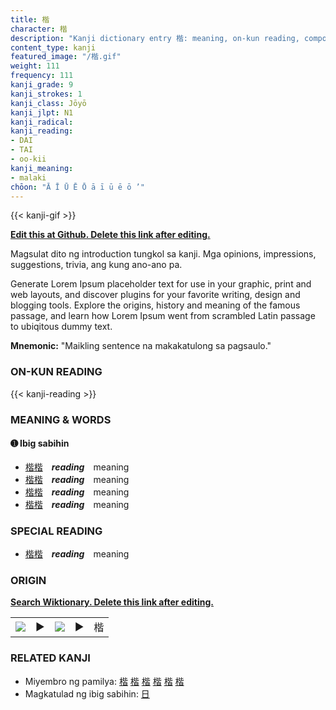 ```yaml
---
title: 楷
character: 楷
description: "Kanji dictionary entry 楷: meaning, on-kun reading, compounds, origin, related kanji"
content_type: kanji
featured_image: "/楷.gif"
weight: 111
frequency: 111
kanji_grade: 9
kanji_strokes: 1
kanji_class: Jōyō
kanji_jlpt: N1
kanji_radical: 
kanji_reading: 
- DAI
- TAI
- oo-kii
kanji_meaning:
- malaki
chōon: "Ā Ī Ū Ē Ō ā ī ū ē ō ’"
---
```

[//]: # (Don't edit the line below. Kanji animated GIF code is automatically generated.)
{{< kanji-gif >}}

[//]: # (Edit below this line.)

**[Edit this at Github. Delete this link after editing.](https://github.com/tim0g/tim/tree/main/content/kanji/楷/index.md)**

Magsulat dito ng introduction tungkol sa kanji. Mga opinions, impressions, suggestions, trivia, ang kung ano-ano pa.

Generate Lorem Ipsum placeholder text for use in your graphic, print and web layouts, and discover plugins for your favorite writing, design and blogging tools. Explore the origins, history and meaning of the famous passage, and learn how Lorem Ipsum went from scrambled Latin passage to ubiqitous dummy text.
 
**Mnemonic:** "Maikling sentence na makakatulong sa pagsaulo."

### ON-KUN READING

[//]: # (Don't edit the line below. ON-KUN READING code is automatically generated.)
{{< kanji-reading >}}

### MEANING & WORDS

#### ➊ **Ibig sabihin**
  - [楷](../楷)[楷](../楷)　***reading***　meaning
  - [楷](../楷)[楷](../楷)　***reading***　meaning
  - [楷](../楷)[楷](../楷)　***reading***　meaning
  - [楷](../楷)[楷](../楷)　***reading***　meaning

### SPECIAL READING
  - [楷](../楷)[楷](../楷)　***reading***　meaning

### ORIGIN

**[Search Wiktionary. Delete this link after editing.](https://wiktionary.org/wiki/楷)**
<table class="kanji-table"><tr><td>
<img src="60px-楷-bronze.svg.png">
</td><td>▶</td><td>
<img src="60px-楷-oracle.svg.png">
</td><td>▶</td>
<td class="kanji-origin">楷</td>
</tr></table>

### RELATED KANJI
- Miyembro ng pamilya: [楷](../楷) [楷](../楷) [楷](../楷) [楷](../楷) [楷](../楷) [楷](../楷)
- Magkatulad ng ibig sabihin: [日](../日)
